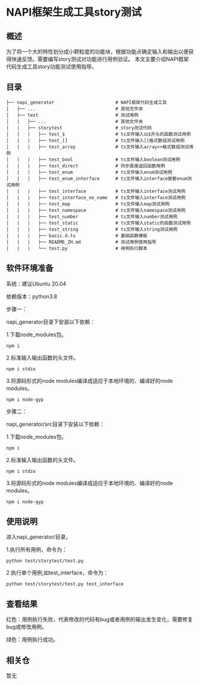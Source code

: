 # NAPI框架生成工具story测试

## 概述
为了将一个大的特性划分成小颗粒度的功能块，根据功能点确定输入和输出以便获得快速反馈。需要编写story测试对功能进行用例验证。
本文主要介绍NAPI框架代码生成工具story功能测试使用指导。

## 目录

	├── napi_generator                       # NAPI框架代码生成工具
	│   ├── ...                              # 其他文件夹
	│   ├── test                             # 测试用例
	│   |   ├── ...                          # 其他文件夹
	│   |   ├── storytest                    # story测试代码
	│   |   |   ├── test_$                   # ts文件输入以$开头的函数测试用例
	│   |   |   ├── test_[]                  # ts文件输入[]格式数组测试用例
	│   |   |   ├── test_array               # ts文件输入array<>格式数组测试用例
	│   |   |   ├── test_bool                # ts文件输入boolean测试用例
	│   |   |   ├── test_direct              # 同步直接返回函数用例
	│   |   |   ├── test_enum                # ts文件输入enum测试用例
	│   |   |   ├── test_enum_interface      # ts文件输入interface嵌套enum测试用例
	│   |   |   ├── test_interface           # ts文件输入interface测试用例
	│   |   |   ├── test_interface_no_name   # ts文件输入interface测试用例
	│   |   |   ├── test_map                 # ts文件输入map测试用例
	│   |   |   ├── test_namespace           # ts文件输入namespace测试用例
	│   |   |   ├── test_number              # ts文件输入number测试用例
	│   |   |   ├── test_static              # ts文件输入static的函数测试用例
	│   |   |   ├── test_string              # ts文件输入string测试用例
	│   |   |   ├── basic.d.ts               # 基础函数模板
	│   |   |   ├── README_ZH.md             # 测试用例使用指导
	│   |   |   └── test.py                  # 用例执行脚本
	 
## 软件环境准备

系统：建议Ubuntu 20.04

依赖版本：python3.8

步骤一：

napi_generator目录下安装以下依赖：

1.下载node_modules包。

	npm i 

2.标准输入输出函数的头文件。

	npm i stdio

3.将源码形式的node modules编译成适应于本地环境的、编译好的node modules。

	npm i node-gyp

步骤二：

napi_generator/src目录下安装以下依赖：

1.下载node_modules包。

	npm i
  
2.标准输入输出函数的头文件。

	npm i stdio 

3.将源码形式的node modules编译成适应于本地环境的、编译好的node modules。

	npm i node-gyp

## 使用说明

进入napi_generator/目录。

1.执行所有用例，命令为：

	python test/storytest/test.py

2.执行单个用例,如test_interface，命令为：

	python test/storytest/test.py test_interface

## 查看结果

红色：用例执行失败，代表修改的代码有bug或者用例的输出发生变化，需要修复bug或修改用例。

绿色：用例执行成功。

## 相关仓

暂无
